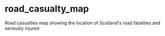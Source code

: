 # road_casualty_map
Road casualties map showing the location of Scotland's road fatalities and seriously injured 
